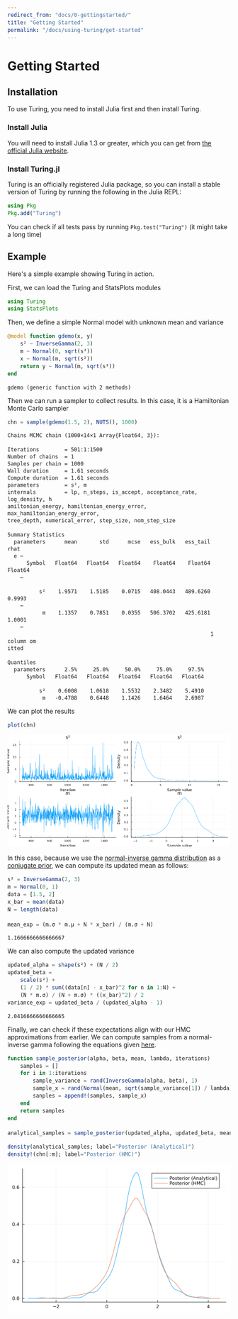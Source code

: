 ```yaml
---
redirect_from: "docs/0-gettingstarted/"
title: "Getting Started"
permalink: "/docs/using-turing/get-started"
---
```



# Getting Started

## Installation

To use Turing, you need to install Julia first and then install Turing.

### Install Julia

You will need to install Julia 1.3 or greater, which you can get from [the official Julia website](http://julialang.org/downloads/).

### Install Turing.jl

Turing is an officially registered Julia package, so you can install a stable version of Turing by running the following in the Julia REPL:

```julia
using Pkg
Pkg.add("Turing")
```




You can check if all tests pass by running `Pkg.test("Turing")` (it might take a long time)

## Example

Here's a simple example showing Turing in action.

First, we can load the Turing and StatsPlots modules

```julia
using Turing
using StatsPlots
```




Then, we define a simple Normal model with unknown mean and variance

```julia
@model function gdemo(x, y)
    s² ~ InverseGamma(2, 3)
    m ~ Normal(0, sqrt(s²))
    x ~ Normal(m, sqrt(s²))
    return y ~ Normal(m, sqrt(s²))
end
```

```
gdemo (generic function with 2 methods)
```





Then we can run a sampler to collect results. In this case, it is a Hamiltonian Monte Carlo sampler

```julia
chn = sample(gdemo(1.5, 2), NUTS(), 1000)
```

```
Chains MCMC chain (1000×14×1 Array{Float64, 3}):

Iterations        = 501:1:1500
Number of chains  = 1
Samples per chain = 1000
Wall duration     = 1.61 seconds
Compute duration  = 1.61 seconds
parameters        = s², m
internals         = lp, n_steps, is_accept, acceptance_rate, log_density, h
amiltonian_energy, hamiltonian_energy_error, max_hamiltonian_energy_error, 
tree_depth, numerical_error, step_size, nom_step_size

Summary Statistics
  parameters      mean       std      mcse   ess_bulk   ess_tail      rhat 
  e ⋯
      Symbol   Float64   Float64   Float64    Float64    Float64   Float64 
    ⋯

          s²    1.9571    1.5185    0.0715   408.0443   489.6260    0.9993 
    ⋯
           m    1.1357    0.7851    0.0355   506.3702   425.6181    1.0001 
    ⋯
                                                                1 column om
itted

Quantiles
  parameters      2.5%     25.0%     50.0%     75.0%     97.5%
      Symbol   Float64   Float64   Float64   Float64   Float64

          s²    0.6008    1.0618    1.5532    2.3482    5.4910
           m   -0.4788    0.6448    1.1426    1.6464    2.6987
```





We can plot the results

```julia
plot(chn)
```

![](figures/00_getting-started_5_1.png)



In this case, because we use the [normal-inverse gamma distribution](https://en.wikipedia.org/wiki/Normal-inverse-gamma_distribution)
as a [conjugate prior](https://en.wikipedia.org/wiki/Conjugate_prior), we can compute
its updated mean as follows:

```julia
s² = InverseGamma(2, 3)
m = Normal(0, 1)
data = [1.5, 2]
x_bar = mean(data)
N = length(data)

mean_exp = (m.σ * m.μ + N * x_bar) / (m.σ + N)
```

```
1.1666666666666667
```





We can also compute the updated variance

```julia
updated_alpha = shape(s²) + (N / 2)
updated_beta =
    scale(s²) +
    (1 / 2) * sum((data[n] - x_bar)^2 for n in 1:N) +
    (N * m.σ) / (N + m.σ) * ((x_bar)^2) / 2
variance_exp = updated_beta / (updated_alpha - 1)
```

```
2.0416666666666665
```





Finally, we can check if these expectations align with our HMC approximations
from earlier. We can compute samples from a normal-inverse gamma following the
equations given [here](https://en.wikipedia.org/wiki/Normal-inverse-gamma_distribution#Generating_normal-inverse-gamma_random_variates).

```julia
function sample_posterior(alpha, beta, mean, lambda, iterations)
    samples = []
    for i in 1:iterations
        sample_variance = rand(InverseGamma(alpha, beta), 1)
        sample_x = rand(Normal(mean, sqrt(sample_variance[1]) / lambda), 1)
        sanples = append!(samples, sample_x)
    end
    return samples
end

analytical_samples = sample_posterior(updated_alpha, updated_beta, mean_exp, 2, 1000);
```


```julia
density(analytical_samples; label="Posterior (Analytical)")
density!(chn[:m]; label="Posterior (HMC)")
```

![](figures/00_getting-started_9_1.png)
